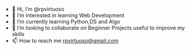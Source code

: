 - 👋 Hi, I’m @rpvirtuoso
- 👀 I’m interested in learning Web Development
- 🌱 I’m currently learning Python,DS and Algo
- 💞️ I’m looking to collaborate on Beginner Projects useful to improve my skills
- 📫 How to reach me rpvirtuoso@gmail.com

<!---
rpvirtuoso/rpvirtuoso is a ✨ special ✨ repository because its `README.md` (this file) appears on your GitHub profile.
You can click the Preview link to take a look at your changes.
--->
